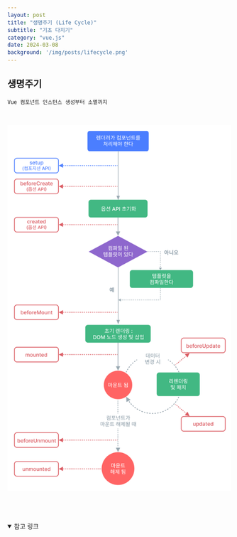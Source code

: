 ```yaml
---
layout: post
title: "생명주기 (Life Cycle)"
subtitle: "기초 다지기"
category: "vue.js"
date: 2024-03-08
background: '/img/posts/lifecycle.png'
---
```



## 생명주기

`Vue 컴포넌트 인스턴스 생성부터 소멸까지`

<br>

![alt text](/img/posts/lifecycle.png)


<br>
<br>
<br>

<details open="open">
<summary>참고 링크</summary>
<div markdown="1">
<https://v3-docs.vuejs-korea.org/>
<div>
